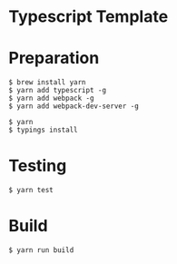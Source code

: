 # Typescript Template

# Preparation

```
$ brew install yarn
$ yarn add typescript -g
$ yarn add webpack -g
$ yarn add webpack-dev-server -g

$ yarn
$ typings install
```

# Testing
```
$ yarn test
```

# Build
```
$ yarn run build
```
